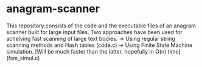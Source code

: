 anagram-scanner
===============
This repository consists of the code and the executable files of an anagram scanner built for large input files. 
Two approaches have been used for acheiving fast scanning of large text bodies.
-> Using regular string scanning methods and Hash tables (code.c)
-> Using Finite State Machine simulation. [Will be much faster than the latter, hopefully in O(n) time] (fsm_simul.c)



